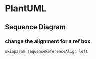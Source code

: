 # PlantUML

## Sequence Diagram

### change the alignment for a ref box 

```
skinparam sequenceReferenceAlign left
```